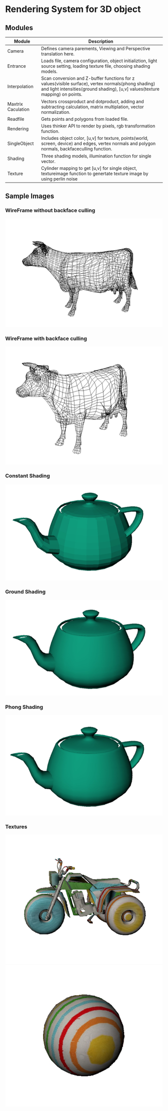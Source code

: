 #   Rendering System for 3D object      

##  Modules

|   Module              |   Description     |
| ---------------       |   --------------- |
|   Camera              | Defines camera parements, Viewing and Perspective translation here.   |
|   Entrance            | Loads file, camera configuration, object initializtion, light source setting, loading texture file, choosing shading models.    |
|   Interpolation       | Scan conversion and Z-buffer functions for z values(visible surface), vertex normals(phong shading) and light intensities(ground shading), [u,v] values(texture mapping) on points.   |
|   Maxtrix Caculation  | Vectors crossproduct and dotproduct, adding and subtracting calculation, matrix multiplation, vector normalization.   |
|   Readfile            | Gets points and polygons from loaded file.
|   Rendering           | Uses thinker API to render by pixels, rgb transformation function.
|   SingleObject        | Includes object color, [u,v] for texture, points(world, screen, device) and edges, vertex normals and polygon normals, backfaceculling function.
|   Shading             | Three shading models, illumination function for single vector.
|   Texture             | Cylinder mapping to get [u,v] for single object, textureimage function to genertate texture image by using perlin noise 

##  Sample Images
### WireFrame without backface culling
![cow](pics/Cow1.jpg)
### WireFrame with backface culling 
![cow](pics/Cow2.jpg)
### Constant Shading
![teapot](pics/constant.jpg)
### Ground Shading
![teapot](pics/ground.jpg)
### Phong Shading
![teapot](pics/phong.jpg)
### Textures
![texture](pics/texture.jpg)
![texture](pics/ball.jpg)